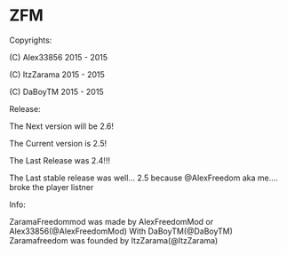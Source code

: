 # ZFM 

Copyrights:

(C) Alex33856 2015 - 2015

(C) ItzZarama 2015 - 2015

(C) DaBoyTM 2015 - 2015

Release:


The Next version will be 2.6!

The Current version is 2.5!

The Last Release was 2.4!!!

The Last stable release was well... 2.5 because @AlexFreedom aka me.... broke the player listner

Info:

ZaramaFreedommod was made by AlexFreedomMod or Alex33856(@AlexFreedomMod) With DaBoyTM(@DaBoyTM)
Zaramafreedom was founded by ItzZarama(@ItzZarama)
